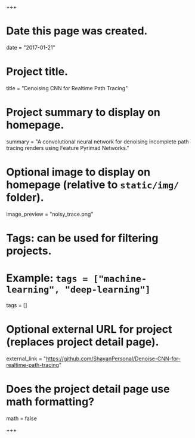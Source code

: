 +++
# Date this page was created.
date = "2017-01-21"

# Project title.
title = "Denoising CNN for Realtime Path Tracing"

# Project summary to display on homepage.
summary = "A convolutional neural network for denoising incomplete path tracing renders using Feature Pyrimad Networks."

# Optional image to display on homepage (relative to `static/img/` folder).
image_preview = "noisy_trace.png"

# Tags: can be used for filtering projects.
# Example: `tags = ["machine-learning", "deep-learning"]`
tags = []

# Optional external URL for project (replaces project detail page).
external_link = "https://github.com/ShayanPersonal/Denoise-CNN-for-realtime-path-tracing"

# Does the project detail page use math formatting?
math = false

+++
